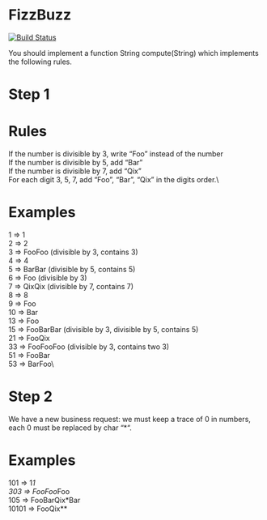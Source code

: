 # FizzBuzz

[![Build Status](https://travis-ci.org/omakhlas/FooBarQix.svg?branch=master)](https://travis-ci.org/omakhlas/FooBarQix)

You should implement a function String compute(String) which implements the following rules.

# Step 1
# Rules
If the number is divisible by 3, write “Foo” instead of the number\
If the number is divisible by 5, add “Bar”\
If the number is divisible by 7, add “Qix”\
For each digit 3, 5, 7, add “Foo”, “Bar”, “Qix” in the digits order.\
# Examples
1  => 1\
2  => 2\
3  => FooFoo (divisible by 3, contains 3)\
4  => 4\
5  => BarBar (divisible by 5, contains 5)\
6  => Foo (divisible by 3)\
7  => QixQix (divisible by 7, contains 7)\
8  => 8\
9  => Foo\
10 => Bar\
13 => Foo\
15 => FooBarBar (divisible by 3, divisible by 5, contains 5)\
21 => FooQix\
33 => FooFooFoo (divisible by 3, contains two 3)\
51 => FooBar\
53 => BarFoo\
# Step 2
We have a new business request: we must keep a trace of 0 in numbers, each 0 must be replaced by char “*“.

# Examples
101   => 1*1\
303   => FooFoo*Foo\
105   => FooBarQix*Bar\
10101 => FooQix**
